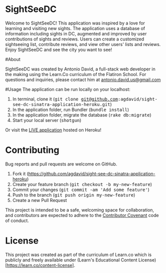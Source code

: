 # SightSeeDC

Welcome to SightSeeDC! This application was inspired by a love for learning and visiting new sights. The application uses a database of information including sights in DC, augmented and improved by user contributions of sights and reviews.  Users can create a customized sightseeing list, contribute reviews, and view other users' lists and reviews. Enjoy SightSeeDC and see the city you want to see!

#About

SightSeeDC was created by Antonio David, a full-stack web developer in the making using the Learn.Co curriculum of the Flatiron School. For questions and inquiries, please contact him at antonio.david.us@gmail.com

#Usage
The application can be run locally on your localhost:

1. In terminal, clone it (<tt>git clone git@github.com:agdavid/sight-see-dc-sinatra-application-heroku.git</tt>)
2. In the application folder, run Bundler (<tt>bundle install</tt>)
3. In the application folder, migrate the database (<tt>rake db:migrate</tt>)
5. Start your local server (<tt>shotgun</tt>)

Or visit the [LIVE application](http://sightseedc-sinatra.herokuapp.com/) hosted on Heroku!


# Contributing
Bug reports and pull requests are welcome on GitHub. 

1. Fork it (https://github.com/agdavid/sight-see-dc-sinatra-application-heroku)
2. Create your feature branch (<tt>git checkout -b my-new-feature</tt>)
3. Commit your changes (<tt>git commit -am 'Add some feature'</tt>)
4. Push to the branch (<tt>git push origin my-new-feature</tt>)
5. Create a new Pull Request

This project is intended to be a safe, welcoming space for collaboration, and contributors are expected to adhere to the [Contributor Covenant](http://contributor-covenant.org) code of conduct.

# License
This project was created as part of the curriculum of Learn.co which is publicly and freely available under (Learn's Educational Content License)[https://learn.co/content-license].